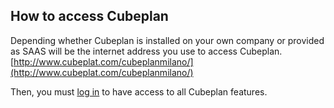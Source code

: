 
## How to access Cubeplan
Depending whether Cubeplan is installed on your own company or provided as SAAS will be the internet address you use to access Cubeplan.
[http://www.cubeplat.com/cubeplanmilano/](http://www.cubeplat.com/cubeplanmilano/)

Then, you must [log in](http://www.cubeplat.com:8081/wiki/en/knowledge-base/how-to-sign-up/) to have access to all Cubeplan features.
<!--stackedit_data:
eyJoaXN0b3J5IjpbLTE5NTU3MjA5NTJdfQ==
-->